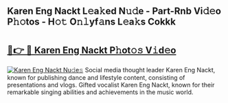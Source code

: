 ## Karen Eng Nackt L𝚎a𝚔ed N𝚞𝚍e - Part-Rnb Vi𝚍𝚎o P𝚑𝚘tos - H𝚘𝚝 O𝚗𝚕yf𝚊ns L𝚎a𝚔s Cokkk

# <h2><a href="http://kf1wdt.oniu.top/?m=Karen+Eng+Nackt">🔗👉 🔴 Karen Eng Nackt P𝚑ot𝚘𝚜 V𝚒d𝚎o</a></h2>

[![Karen Eng Nackt Nu𝚍e𝚜](https://i.imgur.com/0qMVB7G.gif)](http://kf1wdt.oniu.top/?m=Karen+Eng+Nackt)
Social media thought leader Karen Eng Nackt, known for publishing dance and lifestyle content, consisting of presentations and vlogs. Gifted vocalist Karen Eng Nackt, known for their remarkable singing abilities and achievements in the music world.  
